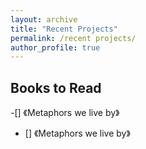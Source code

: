 ```yaml
---
layout: archive
title: "Recent Projects"
permalink: /recent projects/
author_profile: true
---
```



## Books to Read
-[] 《Metaphors we live by》
- [] 《Metaphors we live by》

